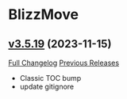 # BlizzMove

## [v3.5.19](https://github.com/Kiatra/BlizzMove/tree/v3.5.19) (2023-11-15)
[Full Changelog](https://github.com/Kiatra/BlizzMove/compare/v3.5.18...v3.5.19) [Previous Releases](https://github.com/Kiatra/BlizzMove/releases)

- Classic TOC bump  
- update gitignore  
